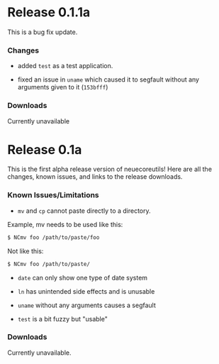 Release 0.1.1a
===

This is a bug fix update.

### Changes

* added `test` as a test application.

* fixed an issue in `uname` which caused it to segfault without any arguments given to it (`153bfff`)

### Downloads

Currently unavailable

Release 0.1a
===

This is the first alpha release version of neuecoreutils!
Here are all the changes, known issues, and links to the release downloads.

### Known Issues/Limitations

* `mv` and `cp` cannot paste directly to a directory.

Example, mv needs to be used like this:
```sh
$ NCmv foo /path/to/paste/foo
```
Not like this:
```sh
$ NCmv foo /path/to/paste/
```
* `date` can only show one type of date system

* `ln` has unintended side effects and is unusable

* `uname` without any arguments causes a segfault

* `test` is a bit fuzzy but "usable"

### Downloads

Currently unavailable.